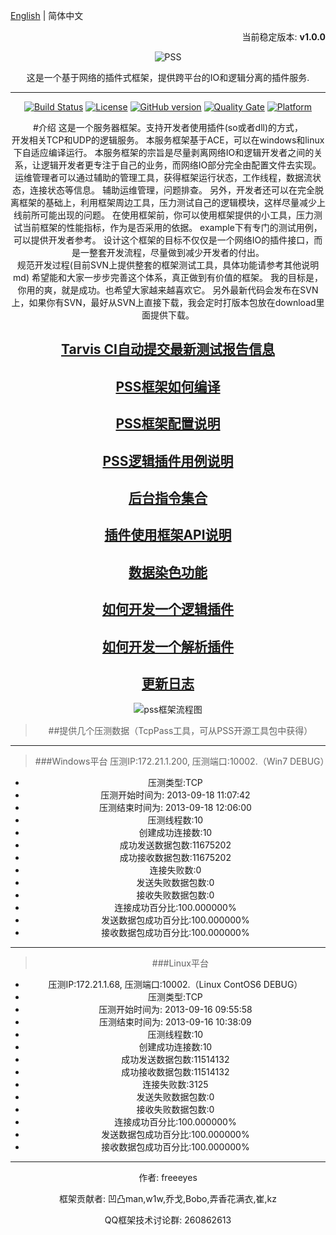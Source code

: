  [English](./README.md) | 简体中文 

<p align="right">当前稳定版本: <strong>v1.0.0</strong></p>
<p align="center"><img src="https://github.com/freeeyes/PSS/Icon.jpg" alt="PSS"/></p>
<center>这是一个基于网络的插件式框架，提供跨平台的IO和逻辑分离的插件服务.  


----------


[![Build Status](https://travis-ci.org/freeeyes/PSS.svg?branch=master)](https://travis-ci.org/freeeyes/PSS)
[![License](https://img.shields.io/badge/License-Apache%202.0-blue.svg)](https://opensource.org/licenses/Apache-2.0)
[![GitHub version](https://badge.fury.io/gh/freeeyes%2FPSS.svg)](https://badge.fury.io/gh/freeeyes%2FPSS)
[![Quality Gate](https://sonarcloud.io/api/project_badges/measure?project=freeeyes&metric=alert_status)](https://sonarcloud.io/dashboard?id=freeeyes)
[![Platform](https://img.shields.io/badge/platform-Linux,%20Windows-green.svg?style=flat)](https://github.com/freeeyes/PSS)
 
#介绍
这是一个服务器框架。支持开发者使用插件(so或者dll)的方式，  
开发相关TCP和UDP的逻辑服务。 本服务框架基于ACE，可以在windows和linux下自适应编译运行。 
本服务框架的宗旨是尽量剥离网络IO和逻辑开发者之间的关系，让逻辑开发者更专注于自己的业务，而网络IO部分完全由配置文件去实现。 
运维管理者可以通过辅助的管理工具，获得框架运行状态，工作线程，数据流状态，连接状态等信息。 
辅助运维管理，问题排查。 
另外，开发者还可以在完全脱离框架的基础上，利用框架周边工具，压力测试自己的逻辑模块，这样尽量减少上线前所可能出现的问题。 
在使用框架前，你可以使用框架提供的小工具，压力测试当前框架的性能指标，作为是否采用的依据。 
example下有专门的测试用例，可以提供开发者参考。 
设计这个框架的目标不仅仅是一个网络IO的插件接口，而是一整套开发流程，尽量做到减少开发者的付出。  
规范开发过程(目前SVN上提供整套的框架测试工具，具体功能请参考其他说明md) 
希望能和大家一步步完善这个体系，真正做到有价值的框架。 我的目标是，你用的爽，就是成功。也希望大家越来越喜欢它。 
另外最新代码会发布在SVN上，如果你有SVN，最好从SVN上直接下载，我会定时打版本包放在download里面提供下载。

## [Tarvis CI自动提交最新测试报告信息](./testresult/result.md)
## [PSS框架如何编译](./Doc/China/Install.md) 
## [PSS框架配置说明](./Doc/China/Configure.md)
## [PSS逻辑插件用例说明](./Doc/China/examples.md)
## [后台指令集合](./Doc/China/PSSFrameCommand.md) 
## [插件使用框架API说明](./Doc/China/PSSPluginAPI.md) 
## [数据染色功能](./Doc/China/Dyeing.md)
## [如何开发一个逻辑插件](./Doc/China/LogicPlugin.md) 
## [如何开发一个解析插件](./Doc/China/PacketParsePlugin.md) 
## [更新日志](./Doc/China/Changelog.md)

![pss框架流程图](http://on-img.com/chart_image/5a6ae014e4b0d1c5b5b1e6fa.png)

>##提供几个压测数据（TcpPass工具，可从PSS开源工具包中获得） 
* * *  
> ###Windows平台
压测IP:172.21.1.200, 压测端口:10002.（Win7 DEBUG）
* 压测类型:TCP
* 压测开始时间为: 2013-09-18 11:07:42
* 压测结束时间为: 2013-09-18 12:06:00
* 压测线程数:10
* 创建成功连接数:10
* 成功发送数据包数:11675202
* 成功接收数据包数:11675202
* 连接失败数:0
* 发送失败数据包数:0
* 接收失败数据包数:0
* 连接成功百分比:100.000000%
* 发送数据包成功百分比:100.000000%
* 接收数据包成功百分比:100.000000%

* * * 
> ###Linux平台
* 压测IP:172.21.1.68, 压测端口:10002.（Linux ContOS6 DEBUG）
* 压测类型:TCP
* 压测开始时间为: 2013-09-16 09:55:58
* 压测结束时间为: 2013-09-16 10:38:09
* 压测线程数:10
* 创建成功连接数:10
* 成功发送数据包数:11514132
* 成功接收数据包数:11514132
* 连接失败数:3125
* 发送失败数据包数:0
* 接收失败数据包数:0
* 连接成功百分比:100.000000%
* 发送数据包成功百分比:100.000000%
* 接收数据包成功百分比:100.000000%

* * *

作者:
freeeyes

框架贡献者:
凹凸man,w1w,乔戈,Bobo,弄香花满衣,崔,kz

QQ框架技术讨论群: 260862613

